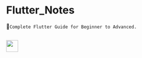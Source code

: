 # Flutter_Notes

📑```Complete Flutter Guide for Beginner to Advanced.```


<h2> <img src = "https://media0.giphy.com/media/L8K62iTDkzGX6/giphy.gif?cid=ecf05e47he7dl8k6018ebt1iahgrl1zx25gzctrj3qaguq6x&rid=giphy.gif&ct=g" width = 32px> </h2>
